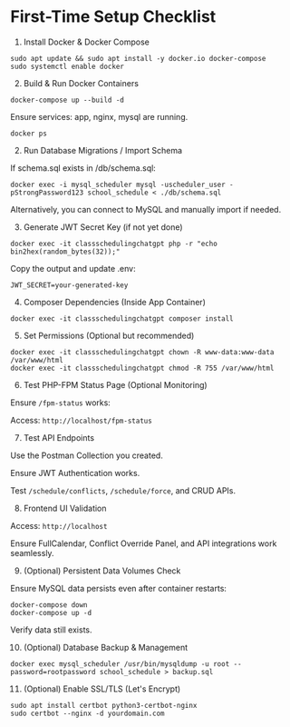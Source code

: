 # First-Time Setup Checklist

1. Install Docker & Docker Compose
```
sudo apt update && sudo apt install -y docker.io docker-compose
sudo systemctl enable docker
```
2. Build & Run Docker Containers
```
docker-compose up --build -d
```
Ensure services: app, nginx, mysql are running.
```
docker ps
```
2. Run Database Migrations / Import Schema

If schema.sql exists in /db/schema.sql:
```
docker exec -i mysql_scheduler mysql -uscheduler_user -pStrongPassword123 school_schedule < ./db/schema.sql
```

Alternatively, you can connect to MySQL and manually import if needed.

3. Generate JWT Secret Key (if not yet done)
```
docker exec -it classschedulingchatgpt php -r "echo bin2hex(random_bytes(32));"
```

Copy the output and update .env:
```
JWT_SECRET=your-generated-key
```
4. Composer Dependencies (Inside App Container)
```
docker exec -it classschedulingchatgpt composer install
```
5. Set Permissions (Optional but recommended)
```
docker exec -it classschedulingchatgpt chown -R www-data:www-data /var/www/html
docker exec -it classschedulingchatgpt chmod -R 755 /var/www/html
```
6. Test PHP-FPM Status Page (Optional Monitoring)

Ensure `/fpm-status` works:

Access: `http://localhost/fpm-status`

7. Test API Endpoints

Use the Postman Collection you created.

Ensure JWT Authentication works.

Test `/schedule/conflicts`, `/schedule/force`, and CRUD APIs.

8. Frontend UI Validation

Access: `http://localhost`

Ensure FullCalendar, Conflict Override Panel, and API integrations work seamlessly.

9. (Optional) Persistent Data Volumes Check

Ensure MySQL data persists even after container restarts:
```
docker-compose down
docker-compose up -d
```

Verify data still exists.

10. (Optional) Database Backup & Management
```
docker exec mysql_scheduler /usr/bin/mysqldump -u root --password=rootpassword school_schedule > backup.sql
```
11. (Optional) Enable SSL/TLS (Let's Encrypt)
```
sudo apt install certbot python3-certbot-nginx
sudo certbot --nginx -d yourdomain.com
```